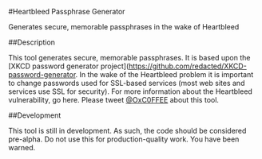 #Heartbleed Passphrase Generator

Generates secure, memorable passphrases in the wake of Heartbleed

##Description

This tool generates secure, memorable passphrases. It is based upon the [XKCD password generator project](https://github.com/redacted/XKCD-password-generator. In the wake of the Heartbleed problem it is important to change passwords used for SSL-based services (most web sites and services use SSL for security). For more information about the Heartbleed vulnerability, go here. Please tweet [@OxC0FFEE](http://twitter.com/OxC0FFEE) about this tool.

##Development

This tool is still in development. As such, the code should be considered pre-alpha. Do not use this for production-quality work. You have been warned.
